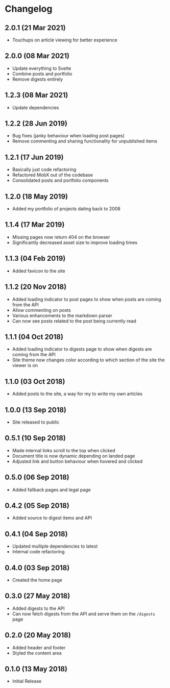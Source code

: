 # Changelog

## 2.0.1 (21 Mar 2021)

* Touchups on article viewing for better experience

## 2.0.0 (08 Mar 2021)

* Update everything to Svelte
* Combine posts and portfolio
* Remove digests entirely

## 1.2.3 (08 Mar 2021)

* Update dependencies

## 1.2.2 (28 Jun 2019)

* Bug fixes (janky behaviour when loading post pages)
* Remove commenting and sharing functionality for unpublished items

## 1.2.1 (17 Jun 2019)

* Basically just code refactoring
 * Refactored MobX out of the codebase
 * Consolidated posts and portfolio components

## 1.2.0 (18 May 2019)

* Added my portfolio of projects dating back to 2008

## 1.1.4 (17 Mar 2019)

* Missing pages now return 404 on the browser
* Significantly decreased asset size to improve loading times

## 1.1.3 (04 Feb 2019)

* Added favicon to the site

## 1.1.2 (20 Nov 2018)

* Added loading indicator to post pages to show when posts are coming from the API
* Allow commenting on posts
* Various enhancements to the markdown parser
* Can now see posts related to the post being currently read

## 1.1.1 (04 Oct 2018)

* Added loading indicator to digests page to show when digests are coming from the API
* Site theme now changes color according to which section of the site the viewer is on

## 1.1.0 (03 Oct 2018)

* Added posts to the site, a way for my to write my own articles

## 1.0.0 (13 Sep 2018)

* Site released to public

## 0.5.1 (10 Sep 2018)

* Made internal links scroll to the top when clicked
* Document title is now dynamic depending on landed page
* Adjusted link and button behaviour when hovered and clicked

## 0.5.0 (06 Sep 2018)

* Added fallback pages and legal page

## 0.4.2 (05 Sep 2018)

* Added source to digest items and API

## 0.4.1 (04 Sep 2018)

* Updated multiple dependencies to latest
* Internal code refactoring

## 0.4.0 (03 Sep 2018)

* Created the home page

## 0.3.0 (27 May 2018)

* Added digests to the API
* Can now fetch digests from the API and serve them on the `/digests` page

## 0.2.0 (20 May 2018)

* Added header and footer
* Styled the content area

## 0.1.0 (13 May 2018)

* Initial Release
